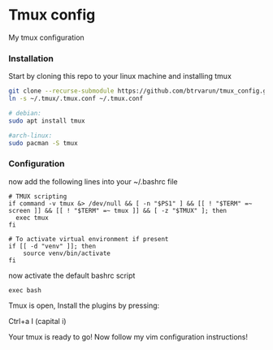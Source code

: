 # Tmux config
My tmux configuration

### Installation

Start by cloning this repo to your linux machine and installing tmux

```bash
git clone --recurse-submodule https://github.com/btrvarun/tmux_config.git ~/.tmux/
ln -s ~/.tmux/.tmux.conf ~/.tmux.conf

# debian:
sudo apt install tmux

#arch-linux:
sudo pacman -S tmux
```

### Configuration


now add the following lines into your ~/.bashrc file
```
# TMUX scripting
if command -v tmux &> /dev/null && [ -n "$PS1" ] && [[ ! "$TERM" =~ screen ]] && [[ ! "$TERM" =~ tmux ]] && [ -z "$TMUX" ]; then
  exec tmux
fi

# To activate virtual environment if present
if [[ -d "venv" ]]; then
	source venv/bin/activate
fi
```

now activate the default bashrc script
```
exec bash
```

Tmux is open, Install the plugins by pressing: 

Ctrl+a I (capital i)

Your tmux is ready to go! Now follow my vim configuration instructions!
